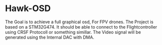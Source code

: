 # Hawk-OSD

The Goal is to achieve a full graphical osd, For FPV drones.
The Project is based on a STM32G474. It should be able to connect to the Flightcontroller using CRSF Protocoll or something simillar.
The Video signal will be generated using the Internal DAC with DMA.

